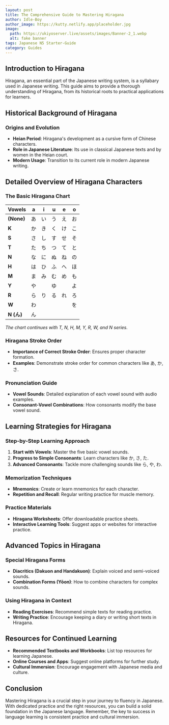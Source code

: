 ```yaml
---
layout: post
title: The Comprehensive Guide to Mastering Hiragana
author: Idle-Boy
author_image: https://kutty.netlify.app/placeholder.jpg
image:
  path: https://ukiyoserver.live/assets/images/Banner-2_1.webp
  alt: fake banner
tags: Japanese N5 Starter-Guide
category: Guides
---
```


## Introduction to Hiragana

Hiragana, an essential part of the Japanese writing system, is a syllabary used in Japanese writing. This guide aims to provide a thorough understanding of Hiragana, from its historical roots to practical applications for learners.

## Historical Background of Hiragana

### Origins and Evolution

- **Heian Period**: Hiragana's development as a cursive form of Chinese characters.
- **Role in Japanese Literature**: Its use in classical Japanese texts and by women in the Heian court.
- **Modern Usage**: Transition to its current role in modern Japanese writing.

## Detailed Overview of Hiragana Characters

### The Basic Hiragana Chart

| Vowels | a  | i  | u  | e  | o  |
|--------|----|----|----|----|----|
| **(None)** | あ | い | う | え | お |
| **K**      | か | き | く | け | こ |
| **S**      | さ | し | す | せ | そ |
| **T**      | た | ち | つ | て | と |
| **N**      | な | に | ぬ | ね | の |
| **H**      | は | ひ | ふ | へ | ほ |
| **M**      | ま | み | む | め | も |
| **Y**      | や |    | ゆ |    | よ |
| **R**      | ら | り | る | れ | ろ |
| **W**      | わ |    |    |    | を |
| **N (ん)** | ん |    |    |    |    |

*The chart continues with T, N, H, M, Y, R, W, and N series.*

### Hiragana Stroke Order

- **Importance of Correct Stroke Order**: Ensures proper character formation.
- **Examples**: Demonstrate stroke order for common characters like あ, か, さ.

### Pronunciation Guide

- **Vowel Sounds**: Detailed explanation of each vowel sound with audio examples.
- **Consonant-Vowel Combinations**: How consonants modify the base vowel sound.

## Learning Strategies for Hiragana

### Step-by-Step Learning Approach

1. **Start with Vowels**: Master the five basic vowel sounds.
2. **Progress to Simple Consonants**: Learn characters like か, さ, た.
3. **Advanced Consonants**: Tackle more challenging sounds like ら, や, わ.

### Memorization Techniques

- **Mnemonics**: Create or learn mnemonics for each character.
- **Repetition and Recall**: Regular writing practice for muscle memory.

### Practice Materials

- **Hiragana Worksheets**: Offer downloadable practice sheets.
- **Interactive Learning Tools**: Suggest apps or websites for interactive practice.

## Advanced Topics in Hiragana

### Special Hiragana Forms

- **Diacritics (Dakuon and Handakuon)**: Explain voiced and semi-voiced sounds.
- **Combination Forms (Yōon)**: How to combine characters for complex sounds.

### Using Hiragana in Context

- **Reading Exercises**: Recommend simple texts for reading practice.
- **Writing Practice**: Encourage keeping a diary or writing short texts in Hiragana.

## Resources for Continued Learning

- **Recommended Textbooks and Workbooks**: List top resources for learning Japanese.
- **Online Courses and Apps**: Suggest online platforms for further study.
- **Cultural Immersion**: Encourage engagement with Japanese media and culture.

## Conclusion

Mastering Hiragana is a crucial step in your journey to fluency in Japanese. With dedicated practice and the right resources, you can build a solid foundation in the Japanese language. Remember, the key to success in language learning is consistent practice and cultural immersion.
